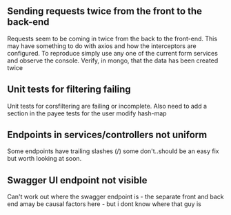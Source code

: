 ## Sending requests twice from the front to the back-end

Requests seem to be coming in twice from the back to the front-end. This may have something to do with axios and how the interceptors are configured. To reproduce simply use any one of the current form services and observe the console. Verify, in mongo, that the data has been created twice

## Unit tests for filtering failing

Unit tests for corsfiltering are failing or incomplete. Also need to add a section in the payee tests for the user modify hash-map

## Endpoints in services/controllers not uniform

Some endpoints have trailing slashes (/) some don't..should be an easy fix but worth looking at soon.

## Swagger UI endpoint not visible

Can't work out where the swagger endpoint is - the separate front and back end amay be causal factors here - but i dont know where that guy is 
